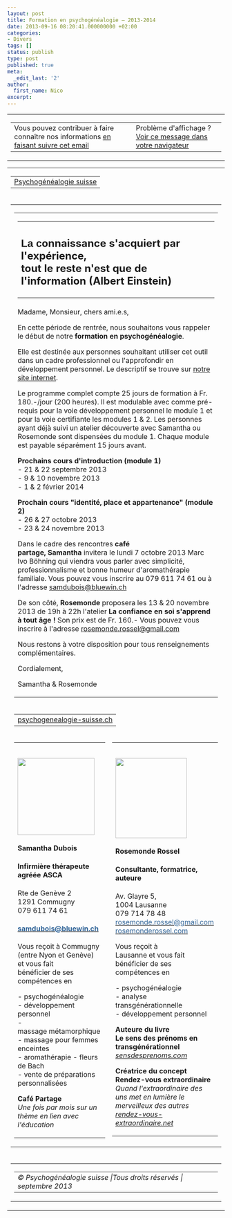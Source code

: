```yaml
---
layout: post
title: Formation en psychogénéalogie – 2013-2014
date: 2013-09-16 08:20:41.000000000 +02:00
categories:
- Divers
tags: []
status: publish
type: post
published: true
meta:
  _edit_last: '2'
author:
  first_name: Nico
excerpt:
---
```

<table id="templatePreheader" width="600" border="0" cellspacing="0" cellpadding="10">
<tbody>
<tr>
<td valign="top">
<table width="100%" border="0" cellspacing="0" cellpadding="10">
<tbody>
<tr>
<td valign="top">
<div>Vous pouvez contribuer à faire connaître nos informations <a href="http://psychogenealogie-suisse.us4.list-manage.com/track/click?u=8dc5200a1e8f7e57f178f7be3&amp;id=fb2867fa7f&amp;e=4ce57e3783" target="_blank">en faisant suivre cet email</a></div>
</td>
<td valign="top" width="190">Problème d'affichage ?<br />
<a href="http://us4.campaign-archive1.com/?u=8dc5200a1e8f7e57f178f7be3&amp;id=9d0d0b3b2c&amp;e=4ce57e3783" target="_blank">Voir ce message dans votre navigateur</a></td>
</tr>
</tbody>
</table>
</td>
</tr>
</tbody>
</table>
<table id="templateContainer" width="600" border="0" cellspacing="0" cellpadding="0">
<tbody>
<tr>
<td align="center" valign="top">
<table id="templateHeader" width="600" border="0" cellspacing="0" cellpadding="0">
<tbody>
<tr>
<td><a href="http://psychogenealogie-suisse.us4.list-manage1.com/track/click?u=8dc5200a1e8f7e57f178f7be3&amp;id=2ba6eb5b25&amp;e=4ce57e3783">Psychogénéalogie suisse</a></td>
</tr>
</tbody>
</table>
</td>
</tr>
<tr>
<td align="center" valign="top">
<table id="templateBody" width="600" border="0" cellspacing="0" cellpadding="0">
<tbody>
<tr>
<td colspan="3" valign="top">
<table width="100%" border="0" cellspacing="0" cellpadding="20">
<tbody>
<tr>
<td valign="top">
<table width="100%" border="0" cellspacing="0" cellpadding="0">
<tbody>
<tr>
<td valign="top">
<div>
<h2><span style="font-family: Calibri, sans-serif;">La c</span>onnaissance s'acquiert par l'expérience,<br />
tout le reste n'est que de l'information (Albert Einstein)</h2>
</div>
</td>
</tr>
</tbody>
</table>
</td>
</tr>
<tr>
<td valign="top">
<div>Madame, Monsieur, chers ami.e.s,</div>
<p>En cette période de rentrée, nous souhaitons vous rappeler le début de notre <strong>formation en psychogénéalogie</strong>.</p>
<p>Elle est destinée aux personnes souhaitant utiliser cet outil dans un cadre professionnel ou l'approfondir en développement personnel. Le descriptif se trouve sur <a href="http://psychogenealogie-suisse.us4.list-manage.com/track/click?u=8dc5200a1e8f7e57f178f7be3&amp;id=cc53193fc8&amp;e=4ce57e3783" target="_blank">notre site internet</a>.</p>
<p>Le programme complet compte 25 jours de formation à Fr. 180.-/jour (200 heures). Il est modulable avec comme pré-requis pour la voie développement personnel le module 1 et pour la voie certifiante les modules 1 &amp; 2. Les personnes ayant déjà suivi un atelier découverte avec Samantha ou Rosemonde sont dispensées du module 1. Chaque module est payable séparément 15 jours avant.</p>
<p><strong>Prochains cours d'introduction (module 1) </strong><br />
- 21 &amp; 22 septembre 2013<br />
- 9 &amp; 10 novembre 2013<br />
- 1 &amp; 2 février 2014</p>
<p><strong>Prochain cours "identité, place et appartenance" (module 2)</strong><br />
- 26 &amp; 27 octobre 2013<br />
- 23 &amp; 24 novembre 2013</p>
<p>Dans le cadre des rencontres <strong>café partage, </strong><strong>Samantha </strong>invitera le lundi 7 octobre 2013 Marc Ivo Böhning qui viendra vous parler avec simplicité, professionnalisme et bonne humeur d'aromathérapie familiale. Vous pouvez vous inscrire au 079 611 74 61 ou à l'adresse <a href="mailto:samdubois@bluewin.ch" target="_self">samdubois@bluewin.ch</a></p>
<p>De son côté, <strong>Rosemonde </strong>proposera les 13 &amp; 20 novembre 2013 de 19h à 22h l'atelier <strong>La confiance en soi s'apprend à tout âge ! </strong>Son prix est de Fr. 160.- Vous pouvez vous inscrire à l'adresse <a href="mailto:rosemonde.rossel@gmail.com" target="_self">rosemonde.rossel@gmail.com</a></p>
<p>Nous restons à votre disposition pour tous renseignements complémentaires.</p>
<p>Cordialement,</p>
<p>Samantha &amp; Rosemonde</p>
<div></div>
</td>
</tr>
</tbody>
</table>
</td>
</tr>
<tr>
<td colspan="3" valign="top">
<table width="100%" border="0" cellspacing="0" cellpadding="20">
<tbody>
<tr>
<td valign="top">
<div><a href="http://psychogenealogie-suisse.us4.list-manage.com/track/click?u=8dc5200a1e8f7e57f178f7be3&amp;id=87b748488e&amp;e=4ce57e3783">psychogenealogie-suisse.ch</a></div>
</td>
</tr>
</tbody>
</table>
</td>
</tr>
<tr>
<td valign="top" width="270">
<table width="100%" border="0" cellspacing="0" cellpadding="20">
<tbody>
<tr>
<td valign="top">
<h2><img alt="" src="{{ site.url }}/assets/Samantha_09_13.jpg" width="178" height="178" align="none" /></h2>
<p><strong><span>Samantha Dubois</span></strong></p>
<h4><strong>Infirmière thérapeute agréée ASCA</strong></h4>
<p>Rte de Genève 2<br />
1291 Commugny<br />
079 611 74 61</p>
<h4><a href="mailto:samdubois@bluewin.ch" target="_blank"><span style="color: #505050;"><span style="color: #336699;">samdubois@bluewin.ch</span></span></a></h4>
<p><span>Vous reçoit à Commugny (entre Nyon et Genève) et vous fait bénéficier de ses compétences en </span></p>
<p>- psychogénéalogie<br />
- développement personnel<br />
- massage métamorphique<br />
- massage pour femmes enceintes<br />
- aromathérapie - fleurs de Bach<br />
- vente de préparations personnalisées</p>
<p><strong>Café Partage</strong><br />
<em>Une fois par mois sur un thème en lien avec l'éducation</em></p>
<div id="_clearly_component__next_pages_container"></div>
<div id="_clearly_component__next_pages_container"></div>
<div id="_clearly_component__next_pages_container"></div>
</td>
</tr>
</tbody>
</table>
</td>
<td valign="top" width="270">
<table width="100%" border="0" cellspacing="0" cellpadding="20">
<tbody>
<tr>
<td valign="top">
<h2><img alt="" src="{{ site.url }}/assets/Rosemonde_copie_2.JPG" width="165" height="185" align="none" /></h2>
<p><strong>Rosemonde Rossel</strong></p>
<h4><strong>Consultante, formatrice, auteure</strong></h4>
<p><span>Av. Glayre 5,<br />
1004 Lausanne<br />
079 714 78 48</span><br />
<span style="color: #505050;"><a href="mailto:rosemonde.rossel@gmail.com" target="_blank"><span style="color: #336699;">rosemonde.rossel@gmail.com</span></a><br />
<a href="http://psychogenealogie-suisse.us4.list-manage.com/track/click?u=8dc5200a1e8f7e57f178f7be3&amp;id=f031260d4a&amp;e=4ce57e3783" target="_blank"><span style="color: #336699;">rosemonderossel.com</span></a></span></p>
<p><span>Vous reçoit à Lausanne et vous fait bénéficier de ses compétences en </span></p>
<p>- psychogénéalogie<br />
- analyse transgénérationnelle<br />
- développement personnel</p>
<p><strong>Auteure du livre</strong><br />
<strong>Le sens des prénoms en transgénérationnel</strong><br />
<em><a href="http://psychogenealogie-suisse.us4.list-manage.com/track/click?u=8dc5200a1e8f7e57f178f7be3&amp;id=2470eef650&amp;e=4ce57e3783" target="_blank">sensdesprenoms.com</a></em></p>
<p><strong>Créatrice du concept </strong><br />
<strong>Rendez-vous extraordinaire</strong><br />
<em>Quand l'extraordinaire des uns met en lumière le merveilleux des autres</em><br />
<em><a href="http://psychogenealogie-suisse.us4.list-manage1.com/track/click?u=8dc5200a1e8f7e57f178f7be3&amp;id=e5f627cc15&amp;e=4ce57e3783" target="_blank">rendez-vous-extraordinaire.net</a></em></td>
</tr>
</tbody>
</table>
</td>
</tr>
</tbody>
</table>
</td>
</tr>
<tr>
<td align="center" valign="top">
<table id="templateFooter" width="600" border="0" cellspacing="0" cellpadding="0">
<tbody>
<tr>
<td valign="top">
<table width="100%" border="0" cellspacing="0" cellpadding="0">
<tbody>
<tr>
<td valign="top"><i>© </i><i>Psychogénéalogie suisse </i><i>|Tous droits réservés </i><i>| septembre 2013</i></td>
</tr>
</tbody>
</table>
</td>
</tr>
</tbody>
</table>
</td>
</tr>
</tbody>
</table>
